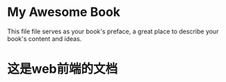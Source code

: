 # My Awesome Book

This file file serves as your book's preface, a great place to describe your book's content and ideas.



# 这是web前端的文档



